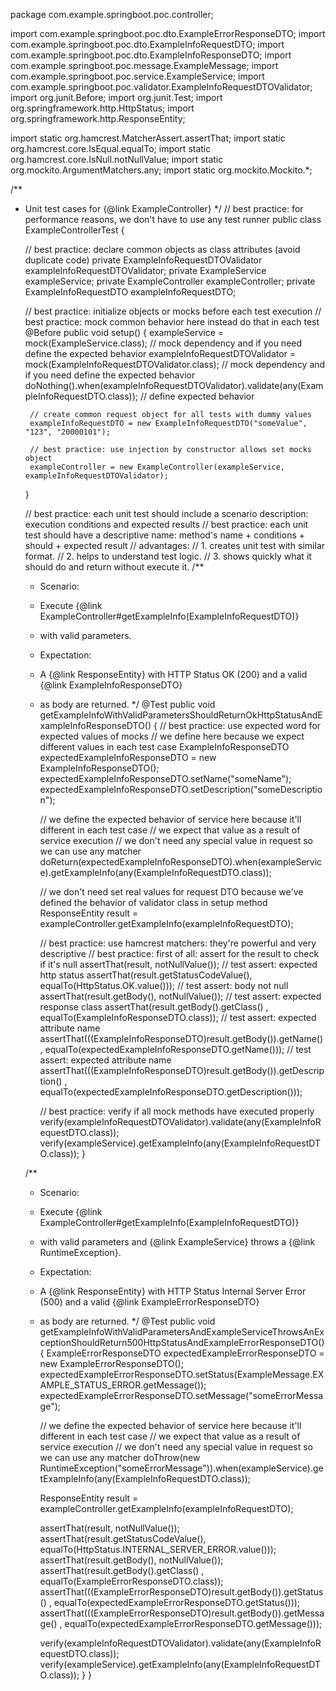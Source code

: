 
package com.example.springboot.poc.controller;

import com.example.springboot.poc.dto.ExampleErrorResponseDTO;
import com.example.springboot.poc.dto.ExampleInfoRequestDTO;
import com.example.springboot.poc.dto.ExampleInfoResponseDTO;
import com.example.springboot.poc.message.ExampleMessage;
import com.example.springboot.poc.service.ExampleService;
import com.example.springboot.poc.validator.ExampleInfoRequestDTOValidator;
import org.junit.Before;
import org.junit.Test;
import org.springframework.http.HttpStatus;
import org.springframework.http.ResponseEntity;

import static org.hamcrest.MatcherAssert.assertThat;
import static org.hamcrest.core.IsEqual.equalTo;
import static org.hamcrest.core.IsNull.notNullValue;
import static org.mockito.ArgumentMatchers.any;
import static org.mockito.Mockito.*;

/**
 * Unit test cases for {@link ExampleController}
 */
// best practice: for performance reasons, we don't have to use any test runner
public class ExampleControllerTest {

    // best practice: declare common objects as class attributes (avoid duplicate code)
    private ExampleInfoRequestDTOValidator exampleInfoRequestDTOValidator;
    private ExampleService exampleService;
    private ExampleController exampleController;
    private ExampleInfoRequestDTO exampleInfoRequestDTO;

    // best practice: initialize objects or mocks before each test execution
    // best practice: mock common behavior here instead do that in each test
    @Before
    public void setup() {
        exampleService = mock(ExampleService.class); // mock dependency and if you need define the expected behavior
        exampleInfoRequestDTOValidator = mock(ExampleInfoRequestDTOValidator.class); // mock dependency and if you need define the expected behavior
        doNothing().when(exampleInfoRequestDTOValidator).validate(any(ExampleInfoRequestDTO.class)); // define expected behavior

        // create common request object for all tests with dummy values
        exampleInfoRequestDTO = new ExampleInfoRequestDTO("someValue", "123", "20000101");

        // best practice: use injection by constructor allows set mocks object
        exampleController = new ExampleController(exampleService, exampleInfoRequestDTOValidator);
    }

    // best practice: each unit test should include a scenario description: execution conditions and expected results
    // best practice: each unit test should have a descriptive name: method's name + conditions + should + expected result
    // advantages:
    // 1. creates unit test with similar format.
    // 2. helps to understand test logic.
    // 3. shows quickly what it should do and return without execute it.
    /**
     * Scenario:
     * Execute {@link ExampleController#getExampleInfo(ExampleInfoRequestDTO)}
     * with valid parameters.
     * Expectation:
     * A {@link ResponseEntity} with HTTP Status OK (200) and a valid {@link ExampleInfoResponseDTO}
     * as body are returned.
     */
    @Test
    public void getExampleInfoWithValidParametersShouldReturnOkHttpStatusAndExampleInfoResponseDTO() {
        // best practice: use expected word for expected values of mocks
        // we define here because we expect different values in each test case
        ExampleInfoResponseDTO expectedExampleInfoResponseDTO = new ExampleInfoResponseDTO();
        expectedExampleInfoResponseDTO.setName("someName");
        expectedExampleInfoResponseDTO.setDescription("someDescription");

        // we define the expected behavior of service here because it'll different in each test case
        // we expect that value as a result of service execution
        // we don't need any special value in request so we can use any matcher
        doReturn(expectedExampleInfoResponseDTO).when(exampleService).getExampleInfo(any(ExampleInfoRequestDTO.class));

        // we don't need set real values for request DTO because we've defined the behavior of validator class in setup method
        ResponseEntity result = exampleController.getExampleInfo(exampleInfoRequestDTO);

        // best practice: use hamcrest matchers: they're powerful and very descriptive
        // best practice: first of all: assert for the result to check if it's null
        assertThat(result, notNullValue());
        // test assert: expected http status
        assertThat(result.getStatusCodeValue(), equalTo(HttpStatus.OK.value()));
        // test assert: body not null
        assertThat(result.getBody(), notNullValue());
        // test assert: expected response class
        assertThat(result.getBody().getClass() , equalTo(ExampleInfoResponseDTO.class));
        // test assert: expected attribute name
        assertThat(((ExampleInfoResponseDTO)result.getBody()).getName() , equalTo(expectedExampleInfoResponseDTO.getName()));
        // test assert: expected attribute name
        assertThat(((ExampleInfoResponseDTO)result.getBody()).getDescription() , equalTo(expectedExampleInfoResponseDTO.getDescription()));

        // best practice: verify if all mock methods have executed properly
        verify(exampleInfoRequestDTOValidator).validate(any(ExampleInfoRequestDTO.class));
        verify(exampleService).getExampleInfo(any(ExampleInfoRequestDTO.class));
    }

    /**
     * Scenario:
     * Execute {@link ExampleController#getExampleInfo(ExampleInfoRequestDTO)}
     * with valid parameters and {@link ExampleService} throws a {@link RuntimeException}.
     * Expectation:
     * A {@link ResponseEntity} with HTTP Status Internal Server Error (500) and a valid {@link ExampleErrorResponseDTO}
     * as body are returned.
     */
    @Test
    public void getExampleInfoWithValidParametersAndExampleServiceThrowsAnExceptionShouldReturn500HttpStatusAndExampleErrorResponseDTO() {
        ExampleErrorResponseDTO expectedExampleErrorResponseDTO = new ExampleErrorResponseDTO();
        expectedExampleErrorResponseDTO.setStatus(ExampleMessage.EXAMPLE_STATUS_ERROR.getMessage());
        expectedExampleErrorResponseDTO.setMessage("someErrorMessage");

        // we define the expected behavior of service here because it'll different in each test case
        // we expect that value as a result of service execution
        // we don't need any special value in request so we can use any matcher
        doThrow(new RuntimeException("someErrorMessage")).when(exampleService).getExampleInfo(any(ExampleInfoRequestDTO.class));

        ResponseEntity result = exampleController.getExampleInfo(exampleInfoRequestDTO);

        assertThat(result, notNullValue());
        assertThat(result.getStatusCodeValue(), equalTo(HttpStatus.INTERNAL_SERVER_ERROR.value()));
        assertThat(result.getBody(), notNullValue());
        assertThat(result.getBody().getClass() , equalTo(ExampleErrorResponseDTO.class));
        assertThat(((ExampleErrorResponseDTO)result.getBody()).getStatus() , equalTo(expectedExampleErrorResponseDTO.getStatus()));
        assertThat(((ExampleErrorResponseDTO)result.getBody()).getMessage() , equalTo(expectedExampleErrorResponseDTO.getMessage()));

        verify(exampleInfoRequestDTOValidator).validate(any(ExampleInfoRequestDTO.class));
        verify(exampleService).getExampleInfo(any(ExampleInfoRequestDTO.class));
    }
}
